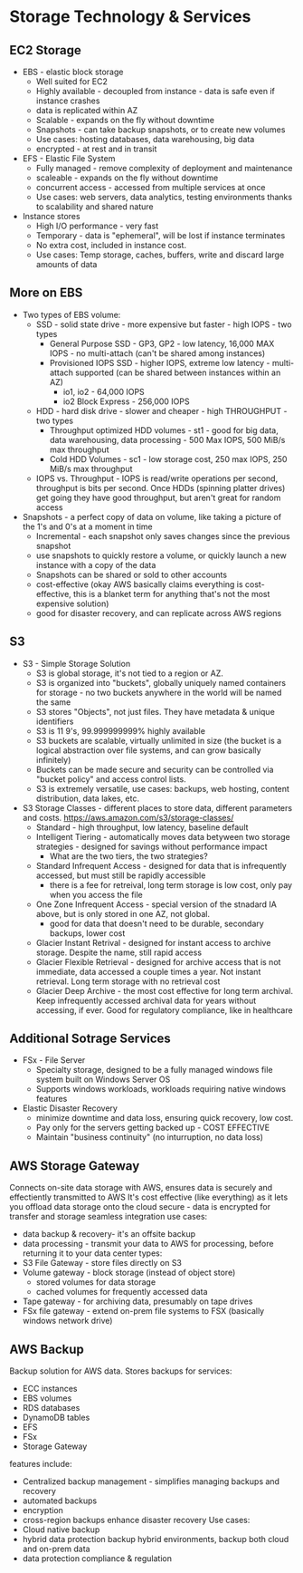 # Storage Technology & Services
## EC2 Storage
 - EBS - elastic block storage
    - Well suited for EC2
    - Highly available - decoupled from instance - data is safe even if instance crashes
    - data is replicated within AZ
    - Scalable - expands on the fly without downtime
    - Snapshots - can take backup snapshots, or to create new volumes
    - Use cases: hosting databases, data warehousing, big data
    - encrypted - at rest and in transit
  - EFS - Elastic File System
    - Fully managed - remove complexity of deployment and maintenance
    - scaleable - expands on the fly without downtime
    - concurrent access - accessed from multiple services at once
    - Use cases: web servers, data analytics, testing environments thanks to scalability and shared nature
  - Instance stores
    - High I/O performance - very fast
    - Temporary - data is "ephemeral", will be lost if instance terminates
    - No extra cost, included in instance cost.
    - Use cases: Temp storage, caches, buffers, write and discard large amounts of data

## More on EBS
 - Two types of EBS volume:
   - SSD - solid state drive - more expensive but faster - high IOPS - two types
     - General Purpose SSD - GP3, GP2 - low latency, 16,000 MAX IOPS - no multi-attach (can't be shared among instances)
     - Provisioned IOPS SSD - higher IOPS, extreme low latency - multi-attach supported (can be shared between instances within an AZ)
       - io1, io2 - 64,000 IOPS
       - io2 Block Express - 256,000 IOPS
   - HDD - hard disk drive - slower and cheaper - high THROUGHPUT - two types
     - Throughput optimized HDD volumes - st1 - good for big data, data warehousing, data processing - 500 Max IOPS, 500 MiB/s max throughput
     - Cold HDD Volumes - sc1 - low storage cost, 250 max IOPS, 250 MiB/s max throughput
   - IOPS vs. Throughput - IOPS is read/write operations per second, throughput is bits per second. Once HDDs (spinning platter drives) get going they have good throughput, but aren't great for random access
 - Snapshots - a perfect copy of data on volume, like taking a picture of the 1's and 0's at a moment in time
   - Incremental - each snapshot only saves changes since the previous snapshot
   - use snapshots to quickly restore a volume, or quickly launch a new instance with a copy of the data
   - Snapshots can be shared or sold to other accounts
   - cost-effective (okay AWS basically claims everything is cost-effective, this is a blanket term for anything that's not the most expensive solution)
   - good for disaster recovery, and can replicate across AWS regions

## S3 
 - S3 - Simple Storage Solution
   - S3 is global storage, it's not tied to a region or AZ.
   - S3 is organized into "buckets", globally uniquely named containers for storage - no two buckets anywhere in the world will be named the same
   - S3 stores "Objects", not just files. They have metadata & unique identifiers
   - S3 is 11 9's, 99.999999999% highly available
   - S3 buckets are scalable, virtually unlimited in size (the bucket is a logical abstraction over file systems, and can grow basically infinitely)
   - Buckets can be made secure and security can be controlled via "bucket policy" and access control lists.
   - S3 is extremely versatile, use cases: backups, web hosting, content distribution, data lakes, etc.
- S3 Storage Classes - different places to store data, different parameters and costs. https://aws.amazon.com/s3/storage-classes/
  - Standard - high throughput, low latency, baseline default
  - Intelligent Tiering - automatically moves data betyween two storage strategies - designed for savings without performance impact
    - What are the two tiers, the two strategies?
  - Standard Infrequent Access - designed for data that is infrequently accessed, but must still be rapidly accessible
    - there is a fee for retreival, long term storage is low cost, only pay when you access the file
  - One Zone Infrequent Access - special version of the stnadard IA above, but is only stored in one AZ, not global.
    - good for data that doesn't need to be durable, secondary backups, lower cost
  - Glacier Instant Retrival - designed for instant access to archive storage. Despite the name, still rapid access
  - Glacier Flexible Retrieval - designed for archive access that is not immediate, data accessed a couple times a year. Not instant retrieval. Long term storage with no retrieval cost
  - Glacier Deep Archive - the most cost effective for long term archival. Keep infrequently accessed archival data for years without accessing, if ever. Good for regulatory compliance, like in healthcare


## Additional Sotrage Services
  - FSx - File Server
    - Specialty storage, designed to be a fully managed windows file system built on Windows Server OS
    - Supports windows workloads, workloads requiring native windows features
  - Elastic Disaster Recovery
    - minimize downtime and data loss, ensuring quick recovery, low cost.
    - Pay only for the servers getting backed up - COST EFFECTIVE
    - Maintain "business continuity" (no inturruption, no data loss)

## AWS Storage Gateway
Connects on-site data storage with AWS, ensures data is securely and effectiently transmitted to AWS
It's cost effective (like everything) as it lets you offload data storage onto the cloud
secure - data is encrypted for transfer and storage
seamless integration
use cases: 
 - data backup & recovery- it's an offsite backup
 - data processing - transmit your data to AWS for processing, before returning it to your data center
types:
 - S3 File Gateway - store files directly on S3
 - Volume gateway - block storage (instead of object store)
   - stored volumes for data storage
   - cached volumes for frequently accessed data
 - Tape gateway - for archiving data, presumably on tape drives
 - FSx file gateway - extend on-prem file systems to FSX (basically windows network drive)

## AWS Backup
Backup solution for AWS data. Stores backups for services:
 - ECC instances
 - EBS volumes
 - RDS databases
 - DynamoDB tables
 - EFS
 - FSx
 - Storage Gateway

features include:
 - Centralized backup management - simplifies managing backups and recovery
 - automated backups
 - encryption
 - cross-region backups enhance disaster recovery
Use cases:
 - Cloud native backup
 - hybrid data protection backup hybrid environments, backup both cloud and on-prem data
 - data protection compliance & regulation
